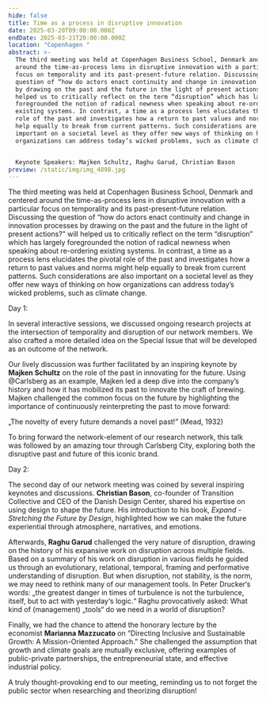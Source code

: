 ```yaml
---
hide: false
title: Time as a process in disruptive innovation
date: 2025-03-20T09:00:00.000Z
endDate: 2025-03-21T20:00:00.000Z
location: "Copenhagen "
abstract: >-
  The third meeting was held at Copenhagen Business School, Denmark and centered
  around the time-as-process lens in disruptive innovation with a particular
  focus on temporality and its past-present-future relation. Discussing the
  question of “how do actors enact continuity and change in innovation processes
  by drawing on the past and the future in the light of present actions?" will
  helped us to critically reflect on the term “disruption” which has largely
  foregrounded the notion of radical newness when speaking about re-ordering
  existing systems. In contrast, a time as a process lens elucidates the pivotal
  role of the past and investigates how a return to past values and norms might
  help equally to break from current patterns. Such considerations are also
  important on a societal level as they offer new ways of thinking on how
  organizations can address today’s wicked problems, such as climate change. 


  Keynote Speakers: Majken Schultz, Raghu Garud, Christian Bason
preview: /static/img/img_4898.jpg
---
```

The third meeting was held at Copenhagen Business School, Denmark and centered around the time-as-process lens in disruptive innovation with a particular focus on temporality and its past-present-future relation. Discussing the question of “how do actors enact continuity and change in innovation processes by drawing on the past and the future in the light of present actions?" will helped us to critically reflect on the term “disruption” which has largely foregrounded the notion of radical newness when speaking about re-ordering existing systems. In contrast, a time as a process lens elucidates the pivotal role of the past and investigates how a return to past values and norms might help equally to break from current patterns. Such considerations are also important on a societal level as they offer new ways of thinking on how organizations can address today’s wicked problems, such as climate change. 

Day 1: 

In several interactive sessions, we discussed ongoing research projects at the intersection of temporality and disruption of our network members. We also crafted a more detailed idea on the Special Issue that will be developed as an outcome of the network.

Our lively discussion was further facilitated by an inspiring keynote by **Majken Schultz** on the role of the past in innovating for the future. Using @Carlsberg as an example, Majken led a deep dive into the company’s history and how it has mobilized its past to innovate the craft of brewing. Majken challenged the common focus on the future by highlighting the importance of continuously reinterpreting the past to move forward:  

„The novelty of every future demands a novel past!” (Mead, 1932)

To bring forward the network-element of our research network, this talk was followed by an amazing tour through Carlsberg City, exploring both the disruptive past and future of this iconic brand.

Day 2: 

The second day of our network meeting was coined by several inspiring keynotes and discussions. **Christian Bason**, co-founder of Transition Collective and CEO of the Danish Design Center, shared his expertise on using design to shape the future. His introduction to his book, *Expand - Stretching the Future by Design*, highlighted how we can make the future experiential through atmosphere, narratives, and emotions.

Afterwards, **Raghu Garud** challenged the very nature of disruption, drawing on the history of his expansive work on disruption across multiple fields. Based on a summary of his work on disruption in various fields he guided us through an evolutionary, relational, temporal, framing and performative understanding of disruption. But when disruption, not stability, is the norm, we may need to rethink many of our management tools. In Peter Drucker‘s words: „the greatest danger in times of turbulence is not the turbulence, itself, but to act with yesterday‘s logic.“ Raghu provocatively asked: What kind of (management) „tools“ do we need in a world of disruption?

Finally, we had the chance to attend the honorary lecture by the economist **Marianna Mazzucato** on “Directing Inclusive and Sustainable Growth: A Mission-Oriented Approach.” She challenged the assumption that growth and climate goals are mutually exclusive, offering examples of public-private partnerships, the entrepreneurial state, and effective industrial policy. 

A truly thought-provoking end to our meeting, reminding us to not forget the public sector when researching and theorizing disruption!
